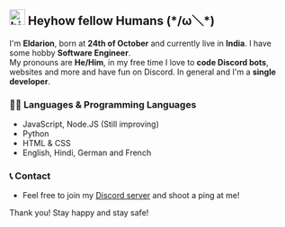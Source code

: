 ## <img src="https://user-images.githubusercontent.com/1303154/88677602-1635ba80-d120-11ea-84d8-d263ba5fc3c0.gif" width="28px" alt="hi"> **Heyhow fellow Humans** (\*/ω＼*)

I'm **Eldarion**, born at **24th of October** and currently live in **India**. I have some hobby **Software Engineer**. <br />
My pronouns are **He/Him**, in my free time I  love to **code Discord bots**, websites and more and have fun on Discord. In general and I'm a **single developer**. <br />

### 👨‍💻 Languages & Programming Languages
* JavaScript, Node.JS (Still improving)
* Python
* HTML & CSS
* English, Hindi, German and French

### 📞 Contact
- Feel free to join my [Discord server](https://discord.gg/2V9SdJSGQw) and shoot a ping at me!

Thank you! Stay happy and stay safe!
